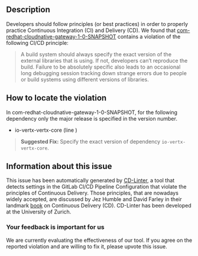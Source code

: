 
## Description
Developers should follow principles (or best practices) in order to properly practice Continuous Integration (CI) and Delivery (CD).
We found that [com-redhat-cloudnative-gateway-1-0-SNAPSHOT](https://gitlab.com/bugbiteme/gateway-vertx/blob/master/.gitlab-ci.yml) contains a violation of the following CI/CD principle:

> A build system should always specify the exact version of the external libraries that is using.
If not, developers can’t reproduce the build. Failure to be absolutely specific also leads to an occasional long debugging session tracking down strange errors due to people or build systems using different versions of libraries.

## How to locate the violation

In com-redhat-cloudnative-gateway-1-0-SNAPSHOT, for the following dependency only the major release is specified in the version number.

* io-vertx-vertx-core (line )

> **Suggested Fix:** Specify the exact version of dependency `io-vertx-vertx-core`.

## Information about this issue

This issue has been automatically generated by [CD-Linter](https://gitlab.com/Jancso/configuration-analytics), a tool that detects settings in the GitLab CI/CD Pipeline Configuration that violate the principles of Continuous Delivery. Those principles, that are nowadays widely accepted, are discussed by Jez Humble and David Farley in their landmark [book](https://www.oreilly.com/library/view/continuous-delivery-reliable/9780321670250/) on Continuous Delivery (CD). CD-Linter has been developed at the University of Zurich.

### Your feedback is important for us
We are currently evaluating the effectiveness of our tool. If you agree on the reported violation and are willing to fix it, please upvote this issue.